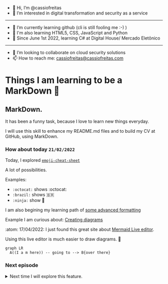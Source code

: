 - 👋 Hi, I’m @cassiofreitas
- 👀 I’m interested in digital transformation and security as a service
- ---
- 🌱 I’m currently learning github (cli is still fooling me :-) )
- 🌱 I'm also learning HTML5, CSS, JavaScript and Python
- 🌱 Since June 1st 2022, learning C# at Digital House/ Mercado Eletônico
- ---
- 💞️ I’m looking to collaborate on cloud security solutions
- 📫 How to reach me: cassiofreitas@cassiofreitas.com

<!---
cassiofreitas/cassiofreitas is a ✨ special ✨ repository because its `README.md` (this file) appears on your GitHub profile.
You can click the Preview link to take a look at your changes.
--->

# Things I am learning to be a MarkDown :ninja:

## MarkDown.

It has been a funny task, because I love to learn new things everyday.

I will use this skill to enhance my README.md files and to build my CV at GitHub, using MarkDown.

### How about today `21/02/2022`

Today, I explored [`emoji-cheat-sheet`](https://github.com/ikatyang/emoji-cheat-sheet/blob/master/README.md)

A lot of possibilities.

Examples:

- ```:octocat:``` shows :octocat:
- ```:brazil:``` shows :brazil:
- ```:ninja:``` show :ninja:

I am also begining my learning path of [some advanced formatting](https://docs.github.com/en/get-started/writing-on-github/working-with-advanced-formatting)

Example I am curious about: [Creating diagrams](https://docs.github.com/en/get-started/writing-on-github/working-with-advanced-formatting/creating-diagrams)

:atom: 17/04/2022: I just found this great site about [Mermaid Live editor](https://mermaid.live/).

Using this live editor is much easier to draw diagrams. 🤫

```mermaid
graph LR
  A((I a m here)) -- going to --> B{over there}
```

### Next episode

<details><summary>Next time I will explore this feature.</summary>
<p>
  
  ```javascript
    console.log("Hello world"); 😃
  ```
  
</p>
</details>
